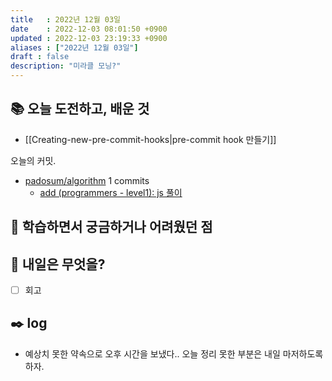 ```yaml
---
title   : 2022년 12월 03일
date    : 2022-12-03 08:01:50 +0900
updated : 2022-12-03 23:19:33 +0900
aliases : ["2022년 12월 03일"]
draft : false
description: "미라클 모닝?"
---
```

## 📚 오늘 도전하고, 배운 것
- [[Creating-new-pre-commit-hooks|pre-commit hook 만들기]]

<!-- commits -->
오늘의 커밋.
- [padosum/algorithm](https://github.com/padosum/algorithm) 1 commits
  - [add (programmers - level1): js 풀이](https://github.com/padosum/algorithm/commit/b1ad231ececb8c62147fc891ed5541632b47e4a3)
<!-- commitsend -->
## 🤔 학습하면서 궁금하거나 어려웠던 점

## 🌅 내일은 무엇을?
- [ ] 회고

## ✒️ log
- 예상치 못한 약속으로 오후 시간을 보냈다.. 오늘 정리 못한 부분은 내일 마저하도록 하자.
